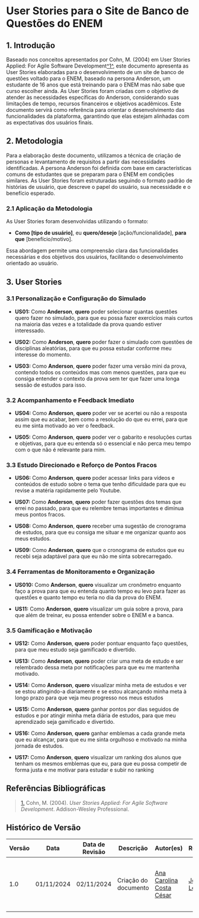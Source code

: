 # User Stories para o Site de Banco de Questões do ENEM

## <a>1. Introdução </a>


Baseado nos conceitos apresentados por Cohn, M. (2004) em User Stories Applied: For Agile Software Development<a id="REF1" href="https://athena.ecs.csus.edu/~buckley/CSc191/User-Stories-Applied-Mike-Cohn.pdf">^1^</a>, este documento apresenta as User Stories elaboradas para o desenvolvimento de um site de banco de questões voltado para o ENEM, baseado na persona Anderson, um estudante de 16 anos que está treinando para o ENEM mas não sabe que curso escolher ainda. As User Stories foram criadas com o objetivo de atender às necessidades específicas do Anderson, considerando suas limitações de tempo, recursos financeiros e objetivos acadêmicos. Este documento servirá como referência para orientar o desenvolvimento das funcionalidades da plataforma, garantindo que elas estejam alinhadas com as expectativas dos usuários finais.

## <a>2. Metodologia </a>

Para a elaboração deste documento, utilizamos a técnica de criação de personas e levantamento de requisitos a partir das necessidades identificadas. A persona Anderson foi definida com base em características comuns de estudantes que se preparam para o ENEM em condições similares. As User Stories foram estruturadas seguindo o formato padrão de histórias de usuário, que descreve o papel do usuário, sua necessidade e o benefício esperado.

### <a>2.1 Aplicação da Metodologia </a>

As User Stories foram desenvolvidas utilizando o formato:

- **Como [tipo de usuário]**, eu **quero/desejo** [ação/funcionalidade], **para que** [benefício/motivo].

Essa abordagem permite uma compreensão clara das funcionalidades necessárias e dos objetivos dos usuários, facilitando o desenvolvimento orientado ao usuário.

## <a>3. User Stories  </a>

### <a>3.1 Personalização e Configuração do Simulado  </a>

- **US01:** Como **Anderson**, **quero** poder selecionar quantas questões quero fazer no simulado, para que eu possa fazer exercícios mais curtos na maioria das vezes e a totalidade da prova quando estiver interessado.

- **US02:** Como **Anderson**, **quero** poder fazer o simulado com questões de disciplinas aleatórias, para que eu possa estudar conforme meu interesse do momento.

- **US03:** Como **Anderson**, **quero** poder fazer uma versão mini da prova, contendo todos os conteúdos mas com menos questões, para que eu consiga entender o contexto da prova sem ter que fazer uma longa sessão de estudos para isso.

### <a>3.2 Acompanhamento e Feedback Imediato  </a>

- **US04:** Como **Anderson**, **quero** poder ver se acertei ou não a resposta assim que eu acabar, bem como a resolução do que eu errei, para que eu me sinta motivado ao ver o feedback.

- **US05:** Como **Anderson**, **quero** poder ver o gabarito e resoluções curtas e objetivas, para que eu entenda só o essencial e não perca meu tempo com o que não é relevante para mim.

### <a>3.3 Estudo Direcionado e Reforço de Pontos Fracos  </a>

- **US06:** Como **Anderson**, **quero** poder acessar links para vídeos e conteúdos de estudo sobre o tema que tenho dificuldade para que eu revise a matéria rapidamente pelo Youtube.

- **US07:** Como **Anderson**, **quero** poder fazer questões dos temas que errei no passado, para que eu relembre temas importantes e diminua meus pontos fracos.

- **US08:** Como **Anderson**, **quero** receber uma sugestão de cronograma de estudos, para que eu consiga me situar e me organizar quanto aos meus estudos.

- **US09:** Como **Anderson**, **quero** que o cronograma de estudos que eu recebi seja adaptável para que eu não me sinta sobrecarregado.


### <a>3.4 Ferramentas de Monitoramento e Organização  </a>

- **US010:** Como **Anderson**, **quero** visualizar um cronômetro enquanto faço a prova para que eu entenda quanto tempo eu levo para fazer as questṍes e quanto tempo eu teria no dia da prova do ENEM.

- **US11:** Como **Anderson**, **quero** visualizar um guia sobre a prova, para que além de treinar, eu possa entender sobre o ENEM e a banca.

### <a>3.5 Gamificação e Motivação  </a>

- **US12:** Como **Anderson**, **quero** poder pontuar enquanto faço questões, para que meu estudo seja gamificado e divertido.

- **US13:** Como **Anderson**, **quero** poder criar uma meta de estudo e ser relembrado dessa meta por notificações para que eu me mantenha motivado.

- **US14:** Como **Anderson**, **quero** visualizar minha meta de estudos e ver se estou atingindo-a diariamente e se estou alcançando minha meta à longo prazo para que veja meu progresso nos meus estudos

- **US15:** Como **Anderson**, **quero** ganhar pontos por dias seguidos de estudos e por atingir minha meta diária de estudos, para que meu aprendizado seja gamificado e divertido.

- **US16:** Como **Anderson**, **quero** ganhar emblemas a cada grande meta que eu alcançar, para que eu me sinta orgulhoso e motivado na minha jornada de estudos.

- **US17:** Como **Anderson**, **quero** visualizar um ranking dos alunos que tenham os mesmos emblemas que eu, para que eu possa competir de forma justa e me motivar para estudar e subir no ranking


## <a>Referências Bibliográficas  </a>

> <a id="REF1" href="https://athena.ecs.csus.edu/~buckley/CSc191/User-Stories-Applied-Mike-Cohn.pdf">1.</a> Cohn, M. (2004). _User Stories Applied: For Agile Software Development_. Addison-Wesley Professional.

##  <a>Histórico de Versão  </a>

| Versão | Data       | Data de Revisão | Descrição               | Autor(es)                         | Revisor(es) | Detalhes da revisão |
| ------ | ---------- | --------------- | ----------------------- | --------------------------------- | ----------- | ------------------- |
| 1.0    | 01/11/2024 | 02/11/2024      | Criação do documento    | [Ana Carolina Costa César](https://github.com/CarolCoCe)           | [João Artur Leles](https://github.com/joao-artl)       | Adicionando documento a sidebar, e adicionando link da referência ao texto |
